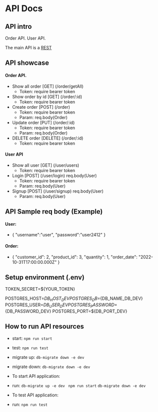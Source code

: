 # API Docs
## API intro

Order API.
User API.

The main API is a [REST](http://localhost:3000/api)

## API showcase

#### Order API.
+ Show all order [GET] (/order/getAll)
    + Token: require bearer token
+ Show order by id [GET] (/order/:id) 
    + Token: require bearer token
+ Create order [POST] (/order) 
    + Token: require bearer token
    + Param: req.body(Order)
+ Update order [PUT] (/order/:id) 
    + Token: require bearer token
    + Param: req.body(Order)
+ DELETE order [DELETE] (/order/:id)
    + Token: require bearer token

#### User API
+ Show all user [GET] (/user/users)
    + Token: require bearer token
+ Login [POST] (/user/login) req.body(User)
    + Token: require bearer token
    + Param: req.body(User)
+ Signup [POST] (/user/signup) req.body(User)
    + Param: req.body(User)

## API Sample req body (Example)
#### User: 
+ {
    "username":"user",
    "password":"user2412"
}
#### Order:
+ {
    "customer_id": 2,
    "product_id": 3,
    "quantity": 1,
    "order_date": "2022-10-31T17:00:00.000Z"
}

## Setup environment (.env)
TOKEN_SECRET=${YOUR_TOKEN}

POSTGRES_HOST=${DB_HOST_DEV}
POSTGRES_DB=${DB_NAME_DB_DEV}
POSTGRES_USER=${DB_USER_DEV}
POSTGRES_PASSWORD=${DB_PASSWORD_DEV}
POSTGRES_PORT=${DB_PORT_DEV}

## How to run API resources
- start: ```npm run start```
- test: ```npm run test```
- migrate up: ```db-migrate down -e dev ```
- migrate down:  ```db-migrate down -e dev ```

- To start API application: 
+ run:  ```db-migrate up -e dev ```
        ```npm run start```
        ```db-migrate down -e dev ```
- To test API application: 
+ run:  ```npm run test```